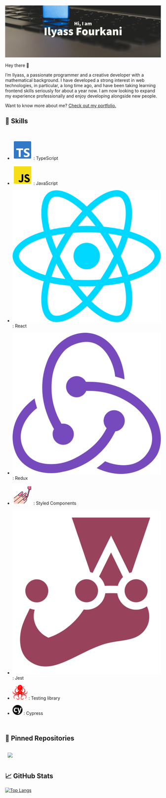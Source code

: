[![Ilyass's GitHub Banner](./imgsAndSvgs/Ilyass.png)](https://github.com/Ilyass-shw)

Hey there 👋

I’m Ilyass, a passionate programmer and a creative developer with a mathematical background. I have developed a strong interest in web technologies, in particular, a long time ago, and have been taking learning frontend skills seriously for about a year now. I am now looking to expand my experience professionally and enjoy developing alongside new people.

Want to know more about me? [Check out my portfolio.](https://braydoncoyer.dev/)
<br>

## 💼 Skills
<br>

- <img src="./imgsAndSvgs/file-type-typescript-official.svg"/>      :  TypeScript

- <img src="./imgsAndSvgs/file-type-js-official.svg"/> : JavaScript

- <img src="./imgsAndSvgs/react.svg"/> : React
- <img src="./imgsAndSvgs/redux.svg"/> :  Redux
- <img src="./imgsAndSvgs/file-type-styled.svg"/> :  Styled Components
- <img src="./imgsAndSvgs/jest.svg"/> : Jest
- <img src="./imgsAndSvgs/testinglibrary.svg"/> : Testing library
- <img src="./imgsAndSvgs/cypress%20(5).svg" width='32px'/> : Cypress
<br>

## 📌 Pinned Repositories

<a href="https://github.com/Ilyass-shw/Shw-shop">
  <img align="center" style="margin:1rem 0.5rem" src="https://github-readme-stats.vercel.app/api/pin/?username=Ilyass-shw&repo=Shw-shop&theme=midnight-purple&show_icons=true" />
</a>
<br>

## 📈 GitHub Stats

[![Top Langs](https://github-readme-stats.vercel.app/api/top-langs/?username=Ilyass-shw&theme=midnight-purple)](https://github.com/Ilyass-shw/Ilyass-shw)
